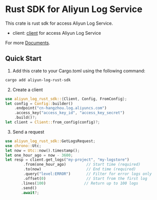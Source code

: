 

# Rust SDK for Aliyun Log Service 

This crate is rust sdk for access Aliyun Log Service.  

- client: [client](client/README.md) for access Aliyun Log Service

For more [Documents](https://docs.rs/aliyun-log-rust-sdk/latest/aliyun_log_rust_sdk/struct.Client.html).

## Quick Start

1. Add this crate to your Cargo.toml using the following command:

```bash
cargo add aliyun-log-rust-sdk
```

2. Create a client
```rust
use aliyun_log_rust_sdk::{Client, Config, FromConfig};
let config = Config::builder()
    .endpoint("cn-hangzhou.log.aliyuncs.com")
    .access_key("access_key_id", "access_key_secret")
    .build()?;
let client = Client::from_config(config)?;
```

3. Send a request

```rust
use aliyun_log_rust_sdk::GetLogsRequest;
use chrono::Utc;
let now = Utc::now().timestamp();
let one_hour_ago = now - 3600;
let resp = client.get_logs("my-project", "my-logstore")
        .from(one_hour_ago)         // Start time (required)
        .to(now)                    // End time (required)
        .query("level:ERROR")       // Filter for error logs only
        .offset(0)                  // Start from the first log
       .lines(100)                 // Return up to 100 logs
       .send()
       .await?;
```
